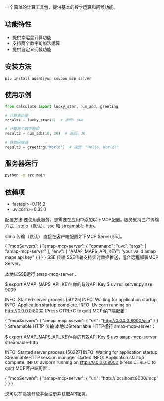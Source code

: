 一个简单的计算工具包，提供基本的数学运算和问候功能。

## 功能特性
- 提供幸运星计算功能
- 支持两个数字的加法运算
- 提供自定义问候功能

## 安装方法
```bash
pip install agentsyun_coupon_mcp_server
```

## 使用示例
```python
from calculate import lucky_star, num_add, greeting

# 计算幸运星
result1 = lucky_star(5)  # 返回: 500

# 计算两个数字的和
result2 = num_add(10, 20)  # 返回: 30

# 获取问候语
result3 = greeting("World")  # 返回: "Hello, World!"
```

## 服务器运行
```bash
python -m src.main
```

## 依赖项
- fastapi>=0.116.2
- uvicorn>=0.35.0



配置方法
要使用此服务，您需要在应用中添加以下MCP配置。服务支持三种传输方式：stdio（默认）、sse 和 streamable-http。

stdio 传输（默认）
直接在客户端配置如下MCP Server即可。

{
    "mcpServers": {
        "amap-mcp-server": {
            "command": "uvx",
            "args": [
                "amap-mcp-server"
            ],
            "env": {
                "AMAP_MAPS_API_KEY": "your valid amap maps api key"
            }
        }
    }
}
SSE 传输
SSE传输支持实时数据推送，适合远程部署MCP Server。

本地以SSE运行 amap-mcp-server：

$ export AMAP_MAPS_API_KEY=你的有效API Key
$ uv run server.py  sse  9009

INFO:     Started server process [50125]
INFO:     Waiting for application startup.
INFO:     Application startup complete.
INFO:     Uvicorn running on http://0.0.0.0:8000 (Press CTRL+C to quit)
MCP客户端配置：

{
    "mcpServers": {
        "amap-mcp-server": {
            "url": "http://0.0.0.0:8000/sse"
        }
    }
}
Streamable HTTP 传输
本地以Streamable HTTP运行 amap-mcp-server：

$ export AMAP_MAPS_API_KEY=你的有效API Key
$ uvx amap-mcp-server streamable-http

INFO:     Started server process [50227]
INFO:     Waiting for application startup.
StreamableHTTP session manager started
INFO:     Application startup complete.
INFO:     Uvicorn running on http://0.0.0.0:8000 (Press CTRL+C to quit)
MCP客户端配置：

{
    "mcpServers": {
        "amap-mcp-server": {
            "url": "http://localhost:8000/mcp"
        }
    }
}

您可以在高德开放平台注册并获取API密钥。